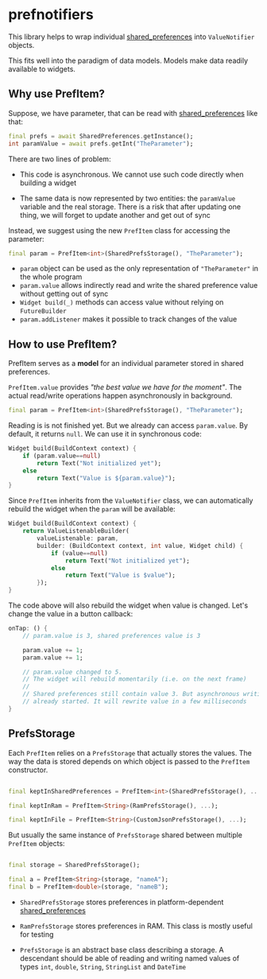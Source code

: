 # prefnotifiers

This library helps to wrap individual [shared_preferences](https://pub.dev/packages/shared_preferences) into
`ValueNotifier` objects.

This fits well into the paradigm of data models. Models make data readily available to widgets.


## Why use PrefItem?

Suppose, we have parameter, that can be read with [shared_preferences](https://pub.dev/packages/shared_preferences) like that:

```dart
final prefs = await SharedPreferences.getInstance();
int paramValue = await prefs.getInt("TheParameter");
```

There are two lines of problem:

- This code is asynchronous. We cannot use such code directly when building a widget

- The same data is now represented by two entities: the `paramValue` variable and
the real storage. There is a risk that after updating one thing, we will forget to update another and get out of sync

Instead, we suggest using the new `PrefItem` class for accessing the parameter:

```dart
final param = PrefItem<int>(SharedPrefsStorage(), "TheParameter");
```

- `param` object can be used as the only representation of `"TheParameter"` in the whole program
- `param.value` allows indirectly read and write the shared preference value without getting out of sync
- `Widget build(_)` methods can access value without relying on `FutureBuilder`
- `param.addListener` makes it possible to track changes of the value

## How to use PrefItem?

PrefItem serves as a **model** for an individual parameter stored in shared preferences.

`PrefItem.value` provides *"the best value we have for the moment"*. The actual read/write operations happen asynchronously in background.

```dart
final param = PrefItem<int>(SharedPrefsStorage(), "TheParameter");
```

Reading is is not finished yet. But we already can access `param.value`. By default, it returns `null`.
We can use it in synchronous code:

```dart
Widget build(BuildContext context) {
    if (param.value==null)
        return Text("Not initialized yet");
    else
        return Text("Value is ${param.value}");
}
```

Since `PrefItem` inherits from the `ValueNotifier` class, we can automatically rebuild the widget when the `param` will be available:

```dart
Widget build(BuildContext context) {
    return ValueListenableBuilder(
        valueListenable: param,
        builder: (BuildContext context, int value, Widget child) {
            if (value==null)
                return Text("Not initialized yet");
            else
                return Text("Value is $value");
        });
}
```

The code above will also rebuild the widget when value is changed. Let's change the value in a button callback:

```dart
onTap: () {
    // param.value is 3, shared preferences value is 3

    param.value += 1;
    param.value += 1;

    // param.value changed to 5.
    // The widget will rebuild momentarily (i.e. on the next frame)
    //
    // Shared preferences still contain value 3. But asynchronous writing
    // already started. It will rewrite value in a few milliseconds
}
```

## PrefsStorage

Each `PrefItem` relies on a `PrefsStorage` that actually stores the values. The way the data is stored depends on which object is passed
 to the `PrefItem` constructor.

```dart

final keptInSharedPreferences = PrefItem<int>(SharedPrefsStorage(), ...);

final keptInRam = PrefItem<String>(RamPrefsStorage(), ...);

final keptInFile = PrefItem<String>(CustomJsonPrefsStorage(), ...);

```

But usually the same instance of `PrefsStorage` shared between multiple `PrefItem` objects:

```dart

final storage = SharedPrefsStorage();

final a = PrefItem<String>(storage, "nameA");
final b = PrefItem<double>(storage, "nameB");

```

- `SharedPrefsStorage` stores preferences in platform-dependent [shared_preferences](https://pub.dev/packages/shared_preferences)

- `RamPrefsStorage` stores preferences in RAM. This class is mostly useful for testing

- `PrefsStorage` is an abstract base class describing a storage. A descendant should be able of reading and writing
named values of types `int`, `double`, `String`, `StringList` and `DateTime`




